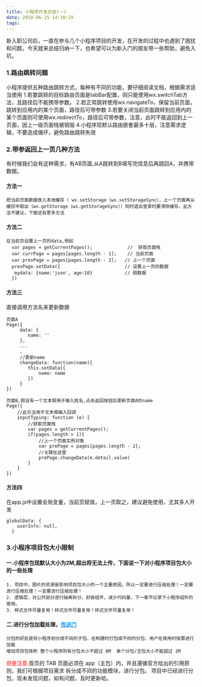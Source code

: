 ```yaml
---
title: 小程序开发总结(一)
date: 2018-06-25 14:38:29
tags:
---
```

新入职公司后，一直在参与几个小程序项目的开发，在开发的过程中也遇到了困扰和问题，今天就来总结归纳一下，也希望可以为新入门的朋友带一些帮助，避免入坑。
### 1.路由跳转问题
小程序提供五种路由跳转方式，每种有不同的功能，要仔细阅读文档，根据需求适当使用
1.若要跳转的目标路由页面是tabBar配置，则只能使用wx.switchTab方法，且路径后不能携带参数。
2.若正常跳转使用wx.navigateTo，保留当前页面，跳转到应用内的某个页面，路径后可带参数
3.若要关闭当前页面跳转到应用内的某个页面则可使用wx.redirectTo，路径后可带参数，注意，此时不能返回到上一页面，因上一级页面栈被销毁
4.小程序现默认路由嵌套最多十层，注意需求逻辑，不要造成循环，避免路由跳转失效

### 2.带参返回上一页几种方法
有时候我们会有这种需求，有AB页面,从A跳转到B填写完信息后再跳回A，并携带数据。
#### 方法一
`把当前页面数据放入本地缓存（ wx.setStorage（wx.setStorageSync），上一个页面再从缓存中取出（wx.getStorage（wx.getStorageSync））同时退出登录时要清除缓存，此方法不建议，下面还有更多方法`
#### 方法二
```
在当前页设置上一页的data,例如
  var pages = getCurrentPages();             //  获取页面栈
  var currPage = pages[pages.length - 1];    // 当前页面
  var prevPage = pages[pages.length - 2];   // 上一个页面
  prevPage.setData({                        // 设置上一页的数据
   mydata: {name:'json', age:10}            // 假数据
  })
```
#### 方法三
直接调用方法名来更新数据
```
页面A
Page({
     data: {
        name: ''
     },
     ...
     ,
     //更新name
     changeData: function(name){
        this.setData({
            name: name
        })
     }
})

```
```
页面B,假设有一个文本框用于输入姓名,点击返回按钮后更新页面A的name
Page({
    //此方法用于文本框输入回调
    inputTyping: function (e) {
        //获取页面栈
        var pages = getCurrentPages();
        if(pages.length > 1){
            //上一个页面实例对象
            var prePage = pages[pages.length - 2];
            //关键在这里
            prePage.changeData(e.detail.value)
        }
    }
})
```
#### 方法四
在app.js中设置全局变量，当前页赋值，上一页取之，建议避免使用，尤其多人开发
```
globalData: {
    userInfo: null,
  }
```
### 3.小程序项目包大小限制
#### 一.小程序包现默认大小为2M,超出将无法上传，下面说一下对小程序项目包大小的一些处理
```
1. 项目中，图片的资源是影响项目包大小的一个主要原因，所以一定要进行压缩处理！一定要进行压缩处理！一定要进行压缩处理！
2. 逻辑层，对公共部分进行抽离拆分，封装组件，减少代码量，下一章节记录下小程序组件的使用。
3. 样式文件尽量复用！样式文件尽量复用！样式文件尽量复用！
```
#### 二.进行分包加载处理，[<font color=#0099ff>传送门</font>](https://developers.weixin.qq.com/miniprogram/dev/framework/subpackages.html)
```
分包的好处是将小程序划分成不同的子包，在构建时打包成不同的分包，用户在使用时按需进行加载
增加项目包体积 整个小程序所有分包大小不超过 8M  单个分包/主包大小不能超过 2M
```
<font color=#FF0000>但是注意:</font>首页的 TAB 页面必须在 app（主包）内，并且遵循官方给出的引用原则，我们可根据项目需求 拆分成不同的功能模块，进行分包。
项目中已经进行分包，现未发现问题，如有问题，及时更新哈。